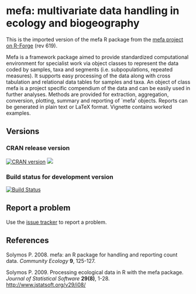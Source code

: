 # mefa: multivariate data handling in ecology and biogeography

This is the imported version of the mefa R package from the [mefa project on R-Forge](https://r-forge.r-project.org/projects/mefa/) (rev 619).

Mefa is a framework package aimed to provide standardized computational environment for specialist work via object classes to represent the data coded by samples, taxa and segments (i.e. subpopulations, repeated measures). It supports easy processing of the data along with cross tabulation and relational data tables for samples and taxa. An object of class mefa is a project specific compendium of the data and can be easily used in further analyses. Methods are provided for extraction, aggregation, conversion, plotting, summary and reporting of `mefa' objects. Reports can be generated in plain text or LaTeX format. Vignette contains worked examples.

## Versions

### CRAN release version

[![CRAN version](http://www.r-pkg.org/badges/version/mefa)](http://cran.rstudio.com/web/packages/mefa/index.html) [![](http://cranlogs.r-pkg.org/badges/grand-total/mefa)](http://cran.rstudio.com/web/packages/mefa/index.html)

### Build status for development version

[![Build Status](https://travis-ci.org/psolymos/mefa.svg?branch=master)](https://travis-ci.org/psolymos/mefa)

## Report a problem

Use the [issue tracker](https://github.com/psolymos/mefa/issues)
to report a problem.

## References

Solymos P. 2008. mefa: an R package for handling and reporting count data. _Community Ecology_ **9**, 125-127.

Solymos P. 2009. Processing ecological data in R with the mefa package. _Journal of Statistical Software_ **29(8)**, 1-28.
http://www.jstatsoft.org/v29/i08/
